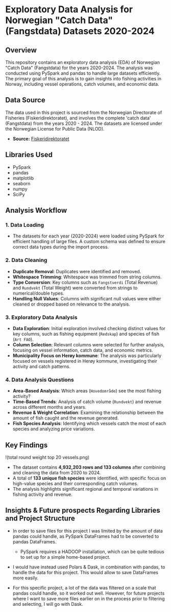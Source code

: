 # **Exploratory Data Analysis for Norwegian "Catch Data" (Fangstdata) Datasets 2020-2024**

## Overview

This repository contains an exploratory data analysis (EDA) of Norwegian "Catch Data" (Fangstdata) for the years 2020-2024. The analysis was conducted using PySpark and pandas to handle large datasets efficiently. The primary goal of this analysis is to gain insights into fishing activities in Norway, including vessel operations, catch volumes, and economic data.

## Data Source

The data used in this project is sourced from the Norwegian Directorate of Fisheries (Fiskeridirektoratet), and involves the complete 'catch data' (Fangstdata) from the years 2020 - 2024. The datasets are licensed under the Norwegian License for Public Data (NLOD).

- **Source:** [Fiskeridirektoratet](https://www.fiskeridir.no/Tall-og-analyse/AApne-data/Fangstdata-seddel-koblet-med-fartoeydata)

## Libraries Used

- PySpark
- pandas
- matplotlib
- seaborn
- numpy
- SciPy

## Analysis Workflow

### 1. **Data Loading**
   - The datasets for each year (2020-2024) were loaded using PySpark for efficient handling of large files. A custom schema was defined to ensure correct data types during the import process.

### 2. **Data Cleaning**
   - **Duplicate Removal**: Duplicates were identified and removed.
   - **Whitespace Trimming**: Whitespace was trimmed from string columns.
   - **Type Conversion**: Key columns such as `Fangstverdi` (Total Revenue) and `Rundvekt` (Total Weight) were converted from strings to numerical/double types.
   - **Handling Null Values**: Columns with significant null values were either cleaned or dropped based on relevance to the analysis.

### 3. **Exploratory Data Analysis**
   - **Data Exploration**: Initial exploration involved checking distinct values for key columns, such as fishing equipment (`Redskap`) and species of fish (`Art FAO`).
   - **Column Selection**: Relevant columns were selected for further analysis, focusing on vessel information, catch data, and economic metrics.
   - **Municipality Focus on Herøy kommune**: The analysis was particularly focused on vessels registered in Herøy kommune, investigating their activity and catch patterns.

### 4. **Data Analysis Questions**
   - **Area-Based Analysis**: Which areas (`Hovedområde`) see the most fishing activity?
   - **Time-Based Trends**: Analysis of catch volume (`Rundvekt`) and revenue across different months and years.
   - **Revenue & Weight Correlation**: Examining the relationship between the amount of fish caught and the revenue generated.
   - **Fish Species Analysis**: Identifying which vessels catch the most of each species and analyzing price variations.


## Key Findings


!(total round weight top 20 vessels.png)


- The dataset contains **4,932,203 rows and 133 columns** after combining and cleaning the data from 2020 to 2024.
- A total of **133 unique fish species** were identified, with specific focus on high-value species and their corresponding catch volumes.
- The analysis highlights significant regional and temporal variations in fishing activity and revenue.

## Insights & Future prospects Regarding Libraries and Project Structure
- In order to save files for this project I was limited by the amount of data pandas could handle, as PySpark DataFrames had to be converted to pandas DataFrames. 
   
   - PySpark requires a HADOOP installation, which can be quite tedious to set up for a simple home-based project.

- I would have instead used Polars & Dask, in combination with pandas, to handle the data for this project. This would allow to save DataFrames more easily.
- For this specific project, a lot of the data was filtered on a scale that pandas could handle, so it worked out well. However, for future projects where I want to save more files earlier on in the process prior to filtering and selecting, I will go with Dask.
